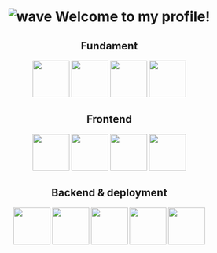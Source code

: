 <h1 align="center">
  <img src="https://user-images.githubusercontent.com/18350557/176309783-0785949b-9127-417c-8b55-ab5a4333674e.gif" alt="wave"> Welcome to my profile!
</h1>


 
<div align="center">
  <h2 align="center">Fundament</h2>
  <img src="https://github.com/user-attachments/assets/5932717f-7993-4aeb-befc-2d1ba22b6623" width="75" style="display: inline-block;">
  <img src="https://github.com/user-attachments/assets/b433cc6b-f692-418b-91e4-7300be0ef907" width="75" style="display: inline-block;">
  <img src="https://github.com/user-attachments/assets/38b2646b-7fde-48d7-9741-21d708607c4e" width="75" style="display: inline-block;">
  <img src="https://github.com/user-attachments/assets/7ca93a12-adfd-4ac4-a140-c420f03364ca" width="75" style="display: inline-block;">
</div>

<div align="center">
  <h2 align="center">Frontend</h2>
<img src="https://github.com/user-attachments/assets/112c5f12-26e5-4e84-aaac-984937ebce05" width="75">
    <img src="https://github.com/user-attachments/assets/ebb4dbe6-537e-4ca1-8473-0b15045f11c3" width="75">
   <img src="https://github.com/user-attachments/assets/cca95d72-aaaf-4de5-878c-63443b5793f8" width="75">
    <img src="https://github.com/user-attachments/assets/3412d02c-cf5d-4b66-8e62-89e4b3606bea" width="75">
</div>

<div align="center">
  <h2 align="center">Backend & deployment</h2>
<img src="https://github.com/user-attachments/assets/3002cc07-72e6-4c3a-9930-337ae256f4f8" width="75">
   <img src="https://github.com/user-attachments/assets/7ba4f489-7ee9-4659-80a1-52f95d72570a" width="75">
   <img src="https://github.com/user-attachments/assets/0ce2236e-742e-4448-a5b5-5b9e9d10f13d" width="75">
  <img src="https://github.com/user-attachments/assets/4ba3df71-82b4-41a8-8454-58b227a16272" width="75">
       <img src="https://github.com/user-attachments/assets/733c5670-957d-4d0a-aaff-1af70aa99700" width="75"> 
</div>




  




